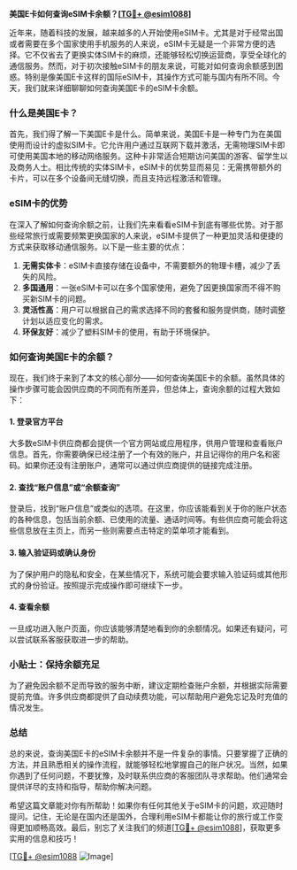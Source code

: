 **美国E卡如何查询eSIM卡余额？[[TG💪+ @esim1088](https://t.me/s/esim1088)]**

近年来，随着科技的发展，越来越多的人开始使用eSIM卡。尤其是对于经常出国或者需要在多个国家使用手机服务的人来说，eSIM卡无疑是一个非常方便的选择。它不仅省去了更换实体SIM卡的麻烦，还能够轻松切换运营商，享受全球化的通信服务。然而，对于初次接触eSIM卡的朋友来说，可能对如何查询余额感到困惑。特别是像美国E卡这样的国际eSIM卡，其操作方式可能与国内有所不同。今天，我们就来详细聊聊如何查询美国E卡的eSIM卡余额。

### 什么是美国E卡？

首先，我们得了解一下美国E卡是什么。简单来说，美国E卡是一种专门为在美国使用而设计的虚拟SIM卡。它允许用户通过互联网下载并激活，无需物理SIM卡即可使用美国本地的移动网络服务。这种卡非常适合短期访问美国的游客、留学生以及商务人士。相比传统的实体SIM卡，eSIM卡的优势显而易见：无需携带额外的卡片，可以在多个设备间无缝切换，而且支持远程激活和管理。

### eSIM卡的优势

在深入了解如何查询余额之前，让我们先来看看eSIM卡到底有哪些优势。对于那些经常旅行或需要频繁更换国家的人来说，eSIM卡提供了一种更加灵活和便捷的方式来获取移动通信服务。以下是一些主要的优点：

1. **无需实体卡**：eSIM卡直接存储在设备中，不需要额外的物理卡槽，减少了丢失的风险。
2. **多国通用**：一张eSIM卡可以在多个国家使用，避免了因更换国家而不得不购买新SIM卡的问题。
3. **灵活性高**：用户可以根据自己的需求选择不同的套餐和服务提供商，随时调整计划以适应变化的需求。
4. **环保友好**：减少了塑料SIM卡的使用，有助于环境保护。

### 如何查询美国E卡的余额？

现在，我们终于来到了本文的核心部分——如何查询美国E卡的余额。虽然具体的操作步骤可能会因供应商的不同而有所差异，但总体上，查询余额的过程大致如下：

#### 1. 登录官方平台

大多数eSIM卡供应商都会提供一个官方网站或应用程序，供用户管理和查看账户信息。首先，你需要确保已经注册了一个有效的账户，并且记得你的用户名和密码。如果你还没有注册账户，通常可以通过供应商提供的链接完成注册。

#### 2. 查找“账户信息”或“余额查询”

登录后，找到“账户信息”或类似的选项。在这里，你应该能看到关于你的账户状态的各种信息，包括当前余额、已使用的流量、通话时间等。有些供应商可能会将这些信息放在主页上，而另一些则需要点击特定的菜单项才能看到。

#### 3. 输入验证码或确认身份

为了保护用户的隐私和安全，在某些情况下，系统可能会要求输入验证码或其他形式的身份验证。按照提示完成操作即可继续下一步。

#### 4. 查看余额

一旦成功进入账户页面，你应该能够清楚地看到你的余额情况。如果还有疑问，可以尝试联系客服获取进一步的帮助。

### 小贴士：保持余额充足

为了避免因余额不足而导致的服务中断，建议定期检查账户余额，并根据实际需要提前充值。许多供应商都提供了自动续费功能，可以帮助用户避免忘记及时充值的情况发生。

### 总结

总的来说，查询美国E卡的eSIM卡余额并不是一件复杂的事情。只要掌握了正确的方法，并且熟悉相关的操作流程，就能够轻松地掌握自己的账户状况。当然，如果你遇到了任何问题，不要犹豫，及时联系供应商的客服团队寻求帮助。他们通常会提供详尽的支持和指导，帮助你解决问题。

希望这篇文章能对你有所帮助！如果你有任何其他关于eSIM卡的问题，欢迎随时提问。记住，无论是在国内还是国外，合理利用eSIM卡都能让你的旅行或工作变得更加顺畅高效。最后，别忘了关注我们的频道[[TG💪+ @esim1088](https://t.me/s/esim1088)]，获取更多实用的信息和技巧！

[[TG💪+ @esim1088](https://t.me/s/esim1088) ![Image](https://i.postimg.cc/4NQfJmqS/Snipaste-2025-05-13-00-14-12.png)]